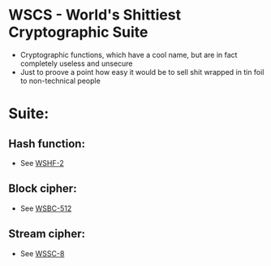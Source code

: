 # WSCS - World's Shittiest Cryptographic Suite

- Cryptographic functions, which have a cool name, but are in fact completely useless and unsecure
- Just to proove a point how easy it would be to sell shit wrapped in tin foil to non-technical people

# Suite:

## Hash function:
- See [WSHF-2](wshf2)

## Block cipher:
- See [WSBC-512](wsbc512)

## Stream cipher:
- See [WSSC-8](wssc8)
